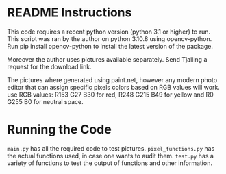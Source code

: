 # README Instructions
This code requires a recent python version (python 3.1 or higher) to run. 
This script was ran by the author on python 3.10.8 using opencv-python. 
Run pip install opencv-python to install the latest version of the package. 

Moreover the author uses pictures available separately. Send Tjalling a request for the download link.

The pictures where generated using paint.net, however any modern photo editor that can assign specific pixels colors based on RGB values will work. use RGB values: R153 G27 B30 for red, R248 G215 B49 for yellow and R0 G255 B0 for neutral space. 

# Running the Code
`main.py` has all the required code to test pictures. 
`pixel_functions.py` has the actual functions used, in case one wants to audit them.
`test.py` has a variety of functions to test the output of functions and other information. 

